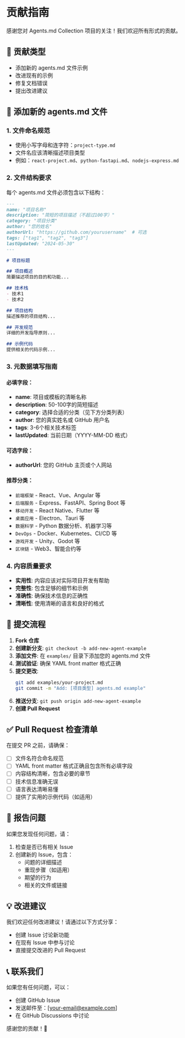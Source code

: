 # 贡献指南

感谢您对 Agents.md Collection 项目的关注！我们欢迎所有形式的贡献。

## 🎯 贡献类型

- 添加新的 agents.md 文件示例
- 改进现有的示例
- 修复文档错误
- 提出改进建议

## 📝 添加新的 agents.md 文件

### 1. 文件命名规范

- 使用小写字母和连字符：`project-type.md`
- 文件名应该清晰描述项目类型
- 例如：`react-project.md`、`python-fastapi.md`、`nodejs-express.md`

### 2. 文件结构要求

每个 agents.md 文件必须包含以下结构：

```markdown
---
name: "项目名称"
description: "简短的项目描述（不超过100字）"
category: "项目分类"
author: "您的姓名"
authorUrl: "https://github.com/yourusername"  # 可选
tags: ["tag1", "tag2", "tag3"]
lastUpdated: "2024-05-30"
---

# 项目标题

## 项目概述
简要描述项目的目的和功能...

## 技术栈
- 技术1
- 技术2

## 项目结构
描述推荐的项目结构...

## 开发规范
详细的开发指导原则...

## 示例代码
提供相关的代码示例...
```

### 3. 元数据填写指南

#### 必填字段：
- **name**: 项目或模板的清晰名称
- **description**: 50-100字的简短描述
- **category**: 选择合适的分类（见下方分类列表）
- **author**: 您的真实姓名或 GitHub 用户名
- **tags**: 3-6个相关技术标签
- **lastUpdated**: 当前日期（YYYY-MM-DD 格式）

#### 可选字段：
- **authorUrl**: 您的 GitHub 主页或个人网站

#### 推荐分类：
- `前端框架` - React、Vue、Angular 等
- `后端服务` - Express、FastAPI、Spring Boot 等
- `移动开发` - React Native、Flutter 等
- `桌面应用` - Electron、Tauri 等
- `数据科学` - Python 数据分析、机器学习等
- `DevOps` - Docker、Kubernetes、CI/CD 等
- `游戏开发` - Unity、Godot 等
- `区块链` - Web3、智能合约等

### 4. 内容质量要求

- **实用性**: 内容应该对实际项目开发有帮助
- **完整性**: 包含足够的细节和示例
- **准确性**: 确保技术信息的正确性
- **清晰性**: 使用清晰的语言和良好的格式

## 🔄 提交流程

1. **Fork 仓库**
2. **创建新分支**: `git checkout -b add-new-agent-example`
3. **添加文件**: 在 `examples/` 目录下添加您的 agents.md 文件
4. **测试验证**: 确保 YAML front matter 格式正确
5. **提交更改**: 
   ```bash
   git add examples/your-project.md
   git commit -m "Add: [项目类型] agents.md example"
   ```
6. **推送分支**: `git push origin add-new-agent-example`
7. **创建 Pull Request**

## ✅ Pull Request 检查清单

在提交 PR 之前，请确保：

- [ ] 文件名符合命名规范
- [ ] YAML front matter 格式正确且包含所有必填字段
- [ ] 内容结构清晰，包含必要的章节
- [ ] 技术信息准确无误
- [ ] 语言表达清晰易懂
- [ ] 提供了实用的示例代码（如适用）

## 🐛 报告问题

如果您发现任何问题，请：

1. 检查是否已有相关 Issue
2. 创建新的 Issue，包含：
   - 问题的详细描述
   - 重现步骤（如适用）
   - 期望的行为
   - 相关的文件或链接

## 💡 改进建议

我们欢迎任何改进建议！请通过以下方式分享：

- 创建 Issue 讨论新功能
- 在现有 Issue 中参与讨论
- 直接提交改进的 Pull Request

## 📞 联系我们

如果您有任何问题，可以：

- 创建 GitHub Issue
- 发送邮件至：[your-email@example.com]
- 在 GitHub Discussions 中讨论

感谢您的贡献！🎉

